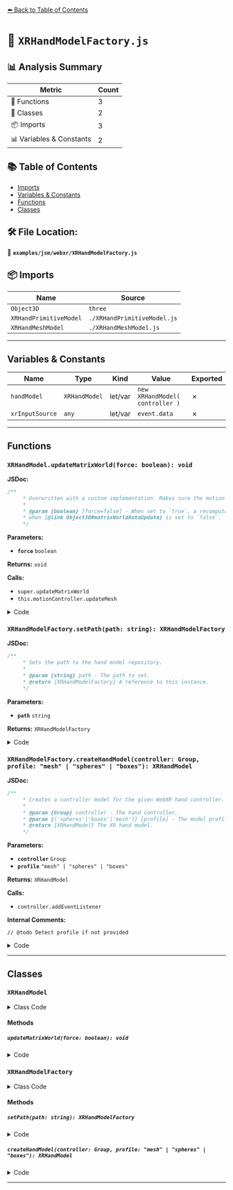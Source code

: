 [⬅️ Back to Table of Contents](../../../index.md)

# 📄 `XRHandModelFactory.js`

## 📊 Analysis Summary

| Metric | Count |
|--------|-------|
| 🔧 Functions | 3 |
| 🧱 Classes | 2 |
| 📦 Imports | 3 |
| 📊 Variables & Constants | 2 |

## 📚 Table of Contents

- [Imports](#imports)
- [Variables & Constants](#variables-constants)
- [Functions](#functions)
- [Classes](#classes)

## 🛠️ File Location:
📂 **`examples/jsm/webxr/XRHandModelFactory.js`**

## 📦 Imports

| Name | Source |
|------|--------|
| `Object3D` | `three` |
| `XRHandPrimitiveModel` | `./XRHandPrimitiveModel.js` |
| `XRHandMeshModel` | `./XRHandMeshModel.js` |


---

## Variables & Constants

| Name | Type | Kind | Value | Exported |
|------|------|------|-------|----------|
| `handModel` | `XRHandModel` | let/var | `new XRHandModel( controller )` | ✗ |
| `xrInputSource` | `any` | let/var | `event.data` | ✗ |


---

## Functions

### `XRHandModel.updateMatrixWorld(force: boolean): void`

**JSDoc:**
```typescript
/**
	 * Overwritten with a custom implementation. Makes sure the motion controller updates the mesh.
	 *
	 * @param {boolean} [force=false] - When set to `true`, a recomputation of world matrices is forced even
	 * when {@link Object3D#matrixWorldAutoUpdate} is set to `false`.
	 */
```

**Parameters:**

- **`force`** `boolean`

**Returns:** `void`

**Calls:**

- `super.updateMatrixWorld`
- `this.motionController.updateMesh`

<details><summary>Code</summary>

```typescript
updateMatrixWorld( force ) {

		super.updateMatrixWorld( force );

		if ( this.motionController ) {

			this.motionController.updateMesh();

		}

	}
```
</details>

### `XRHandModelFactory.setPath(path: string): XRHandModelFactory`

**JSDoc:**
```typescript
/**
	 * Sets the path to the hand model repository.
	 *
	 * @param {string} path - The path to set.
	 * @return {XRHandModelFactory} A reference to this instance.
	 */
```

**Parameters:**

- **`path`** `string`

**Returns:** `XRHandModelFactory`

<details><summary>Code</summary>

```typescript
setPath( path ) {

		this.path = path;

		return this;

	}
```
</details>

### `XRHandModelFactory.createHandModel(controller: Group, profile: "mesh" | "spheres" | "boxes"): XRHandModel`

**JSDoc:**
```typescript
/**
	 * Creates a controller model for the given WebXR hand controller.
	 *
	 * @param {Group} controller - The hand controller.
	 * @param {('spheres'|'boxes'|'mesh')} [profile] - The model profile that defines the model type.
	 * @return {XRHandModel} The XR hand model.
	 */
```

**Parameters:**

- **`controller`** `Group`
- **`profile`** `"mesh" | "spheres" | "boxes"`

**Returns:** `XRHandModel`

**Calls:**

- `controller.addEventListener`

**Internal Comments:**
```
// @todo Detect profile if not provided
```

<details><summary>Code</summary>

```typescript
createHandModel( controller, profile ) {

		const handModel = new XRHandModel( controller );

		controller.addEventListener( 'connected', ( event ) => {

			const xrInputSource = event.data;

			if ( xrInputSource.hand && ! handModel.motionController ) {

				handModel.xrInputSource = xrInputSource;

				// @todo Detect profile if not provided
				if ( profile === undefined || profile === 'spheres' ) {

					handModel.motionController = new XRHandPrimitiveModel( handModel, controller, this.path, xrInputSource.handedness, { primitive: 'sphere' } );

				} else if ( profile === 'boxes' ) {

					handModel.motionController = new XRHandPrimitiveModel( handModel, controller, this.path, xrInputSource.handedness, { primitive: 'box' } );

				} else if ( profile === 'mesh' ) {

					handModel.motionController = new XRHandMeshModel( handModel, controller, this.path, xrInputSource.handedness, this.gltfLoader, this.onLoad );

				}

			}

			controller.visible = true;

		} );

		controller.addEventListener( 'disconnected', () => {

			controller.visible = false;
			// handModel.motionController = null;
			// handModel.remove( scene );
			// scene = null;

		} );

		return handModel;

	}
```
</details>


---

## Classes

### `XRHandModel`

<details><summary>Class Code</summary>

```ts
class XRHandModel extends Object3D {

	/**
	 * Constructs a new XR hand model.
	 *
	 * @param {Group} controller - The hand controller.
	 */
	constructor( controller ) {

		super();

		/**
		 * The hand controller.
		 *
		 * @type {Group}
		 */
		this.controller = controller;

		/**
		 * The motion controller.
		 *
		 * @type {?MotionController}
		 * @default null
		 */
		this.motionController = null;

		/**
		 * The controller's environment map.
		 *
		 * @type {?Texture}
		 * @default null
		 */
		this.envMap = null;

		/**
		 * The model mesh.
		 *
		 * @type {Mesh}
		 * @default null
		 */
		this.mesh = null;

	}

	/**
	 * Overwritten with a custom implementation. Makes sure the motion controller updates the mesh.
	 *
	 * @param {boolean} [force=false] - When set to `true`, a recomputation of world matrices is forced even
	 * when {@link Object3D#matrixWorldAutoUpdate} is set to `false`.
	 */
	updateMatrixWorld( force ) {

		super.updateMatrixWorld( force );

		if ( this.motionController ) {

			this.motionController.updateMesh();

		}

	}

}
```
</details>

#### Methods

##### `updateMatrixWorld(force: boolean): void`

<details><summary>Code</summary>

```ts
updateMatrixWorld( force ) {

		super.updateMatrixWorld( force );

		if ( this.motionController ) {

			this.motionController.updateMesh();

		}

	}
```
</details>

### `XRHandModelFactory`

<details><summary>Class Code</summary>

```ts
class XRHandModelFactory {

	/**
	 * Constructs a new XR hand model factory.
	 *
	 * @param {?GLTFLoader} [gltfLoader=null] - A glTF loader that is used to load hand models.
	 * @param {?Function} [onLoad=null] - A callback that is executed when a hand model has been loaded.
	 */
	constructor( gltfLoader = null, onLoad = null ) {

		/**
		 * A glTF loader that is used to load hand models.
		 *
		 * @type {?GLTFLoader}
		 * @default null
		 */
		this.gltfLoader = gltfLoader;

		/**
		 * The path to the model repository.
		 *
		 * @type {?string}
		 * @default null
		 */
		this.path = null;

		/**
		 * A callback that is executed when a hand model has been loaded.
		 *
		 * @type {?Function}
		 * @default null
		 */
		this.onLoad = onLoad;

	}

	/**
	 * Sets the path to the hand model repository.
	 *
	 * @param {string} path - The path to set.
	 * @return {XRHandModelFactory} A reference to this instance.
	 */
	setPath( path ) {

		this.path = path;

		return this;

	}

	/**
	 * Creates a controller model for the given WebXR hand controller.
	 *
	 * @param {Group} controller - The hand controller.
	 * @param {('spheres'|'boxes'|'mesh')} [profile] - The model profile that defines the model type.
	 * @return {XRHandModel} The XR hand model.
	 */
	createHandModel( controller, profile ) {

		const handModel = new XRHandModel( controller );

		controller.addEventListener( 'connected', ( event ) => {

			const xrInputSource = event.data;

			if ( xrInputSource.hand && ! handModel.motionController ) {

				handModel.xrInputSource = xrInputSource;

				// @todo Detect profile if not provided
				if ( profile === undefined || profile === 'spheres' ) {

					handModel.motionController = new XRHandPrimitiveModel( handModel, controller, this.path, xrInputSource.handedness, { primitive: 'sphere' } );

				} else if ( profile === 'boxes' ) {

					handModel.motionController = new XRHandPrimitiveModel( handModel, controller, this.path, xrInputSource.handedness, { primitive: 'box' } );

				} else if ( profile === 'mesh' ) {

					handModel.motionController = new XRHandMeshModel( handModel, controller, this.path, xrInputSource.handedness, this.gltfLoader, this.onLoad );

				}

			}

			controller.visible = true;

		} );

		controller.addEventListener( 'disconnected', () => {

			controller.visible = false;
			// handModel.motionController = null;
			// handModel.remove( scene );
			// scene = null;

		} );

		return handModel;

	}

}
```
</details>

#### Methods

##### `setPath(path: string): XRHandModelFactory`

<details><summary>Code</summary>

```ts
setPath( path ) {

		this.path = path;

		return this;

	}
```
</details>

##### `createHandModel(controller: Group, profile: "mesh" | "spheres" | "boxes"): XRHandModel`

<details><summary>Code</summary>

```ts
createHandModel( controller, profile ) {

		const handModel = new XRHandModel( controller );

		controller.addEventListener( 'connected', ( event ) => {

			const xrInputSource = event.data;

			if ( xrInputSource.hand && ! handModel.motionController ) {

				handModel.xrInputSource = xrInputSource;

				// @todo Detect profile if not provided
				if ( profile === undefined || profile === 'spheres' ) {

					handModel.motionController = new XRHandPrimitiveModel( handModel, controller, this.path, xrInputSource.handedness, { primitive: 'sphere' } );

				} else if ( profile === 'boxes' ) {

					handModel.motionController = new XRHandPrimitiveModel( handModel, controller, this.path, xrInputSource.handedness, { primitive: 'box' } );

				} else if ( profile === 'mesh' ) {

					handModel.motionController = new XRHandMeshModel( handModel, controller, this.path, xrInputSource.handedness, this.gltfLoader, this.onLoad );

				}

			}

			controller.visible = true;

		} );

		controller.addEventListener( 'disconnected', () => {

			controller.visible = false;
			// handModel.motionController = null;
			// handModel.remove( scene );
			// scene = null;

		} );

		return handModel;

	}
```
</details>


---